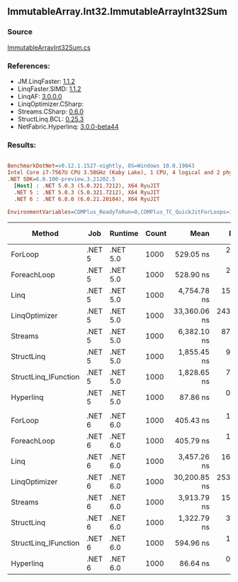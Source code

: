 ﻿## ImmutableArray.Int32.ImmutableArrayInt32Sum

### Source
[ImmutableArrayInt32Sum.cs](../LinqBenchmarks/ImmutableArray/Int32/ImmutableArrayInt32Sum.cs)

### References:
- JM.LinqFaster: [1.1.2](https://www.nuget.org/packages/JM.LinqFaster/1.1.2)
- LinqFaster.SIMD: [1.1.2](https://www.nuget.org/packages/LinqFaster.SIMD/1.0.3)
- LinqAF: [3.0.0.0](https://www.nuget.org/packages/LinqAF/3.0.0.0)
- LinqOptimizer.CSharp: [](https://www.nuget.org/packages/LinqOptimizer.CSharp/)
- Streams.CSharp: [0.6.0](https://www.nuget.org/packages/Streams.CSharp/0.6.0)
- StructLinq.BCL: [0.25.3](https://www.nuget.org/packages/StructLinq.BCL/0.25.3)
- NetFabric.Hyperlinq: [3.0.0-beta44](https://www.nuget.org/packages/NetFabric.Hyperlinq/3.0.0-beta44)

### Results:
``` ini

BenchmarkDotNet=v0.12.1.1527-nightly, OS=Windows 10.0.19043
Intel Core i7-7567U CPU 3.50GHz (Kaby Lake), 1 CPU, 4 logical and 2 physical cores
.NET SDK=6.0.100-preview.3.21202.5
  [Host] : .NET 5.0.3 (5.0.321.7212), X64 RyuJIT
  .NET 5 : .NET 5.0.3 (5.0.321.7212), X64 RyuJIT
  .NET 6 : .NET 6.0.0 (6.0.21.20104), X64 RyuJIT

EnvironmentVariables=COMPlus_ReadyToRun=0,COMPlus_TC_QuickJitForLoops=1,COMPlus_TieredPGO=1  

```
|               Method |    Job |  Runtime | Count |         Mean |      Error |     StdDev | Ratio | RatioSD |  Gen 0 | Gen 1 | Gen 2 | Allocated |
|--------------------- |------- |--------- |------ |-------------:|-----------:|-----------:|------:|--------:|-------:|------:|------:|----------:|
|              ForLoop | .NET 5 | .NET 5.0 |  1000 |    529.05 ns |   2.484 ns |   2.202 ns |  1.00 |    0.00 |      - |     - |     - |         - |
|          ForeachLoop | .NET 5 | .NET 5.0 |  1000 |    528.90 ns |   2.346 ns |   2.080 ns |  1.00 |    0.01 |      - |     - |     - |         - |
|                 Linq | .NET 5 | .NET 5.0 |  1000 |  4,754.78 ns |  15.859 ns |  14.058 ns |  8.99 |    0.04 | 0.0229 |     - |     - |      56 B |
|        LinqOptimizer | .NET 5 | .NET 5.0 |  1000 | 33,360.06 ns | 243.328 ns | 203.190 ns | 63.07 |    0.45 | 8.4839 |     - |     - |  17,751 B |
|              Streams | .NET 5 | .NET 5.0 |  1000 |  6,382.10 ns |  87.809 ns |  77.840 ns | 12.06 |    0.18 | 0.1221 |     - |     - |     264 B |
|           StructLinq | .NET 5 | .NET 5.0 |  1000 |  1,855.45 ns |   9.539 ns |   8.456 ns |  3.51 |    0.02 | 0.0153 |     - |     - |      32 B |
| StructLinq_IFunction | .NET 5 | .NET 5.0 |  1000 |  1,828.65 ns |   7.007 ns |   5.851 ns |  3.46 |    0.02 |      - |     - |     - |         - |
|            Hyperlinq | .NET 5 | .NET 5.0 |  1000 |     87.86 ns |   0.377 ns |   0.334 ns |  0.17 |    0.00 |      - |     - |     - |         - |
|                      |        |          |       |              |            |            |       |         |        |       |       |           |
|              ForLoop | .NET 6 | .NET 6.0 |  1000 |    405.43 ns |   1.952 ns |   1.630 ns |  1.00 |    0.00 |      - |     - |     - |         - |
|          ForeachLoop | .NET 6 | .NET 6.0 |  1000 |    405.79 ns |   1.144 ns |   0.893 ns |  1.00 |    0.00 |      - |     - |     - |         - |
|                 Linq | .NET 6 | .NET 6.0 |  1000 |  3,457.26 ns |  16.075 ns |  13.424 ns |  8.53 |    0.04 | 0.0267 |     - |     - |      56 B |
|        LinqOptimizer | .NET 6 | .NET 6.0 |  1000 | 30,200.85 ns | 253.121 ns | 224.385 ns | 74.39 |    0.50 | 8.3618 |     - |     - |  17,510 B |
|              Streams | .NET 6 | .NET 6.0 |  1000 |  3,913.79 ns |  15.125 ns |  14.148 ns |  9.65 |    0.06 | 0.1221 |     - |     - |     264 B |
|           StructLinq | .NET 6 | .NET 6.0 |  1000 |  1,322.79 ns |   3.077 ns |   2.878 ns |  3.26 |    0.02 | 0.0153 |     - |     - |      32 B |
| StructLinq_IFunction | .NET 6 | .NET 6.0 |  1000 |    594.96 ns |   1.287 ns |   1.141 ns |  1.47 |    0.01 |      - |     - |     - |         - |
|            Hyperlinq | .NET 6 | .NET 6.0 |  1000 |     86.64 ns |   0.991 ns |   0.927 ns |  0.21 |    0.00 |      - |     - |     - |         - |
